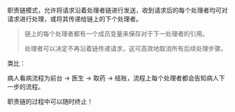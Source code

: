 
职责链模式，允许将请求沿着处理者链进行发送，收到请求后的每个处理者均可对请求进行处理，或将其传递给链上的下个处理者。

> 链上的每个处理者都有一个成员变量来保存对于下一处理者的引用。
> 
> 处理者可以决定不再沿着链传递请求，这可高效地取消所有后续处理步骤。

类比：

病人看病流程为前台 -> 医生 -> 取药 -> 结账，流程上每个处理者都会告知病人下一步的流程。

职责链的过程中可以随时终止！
